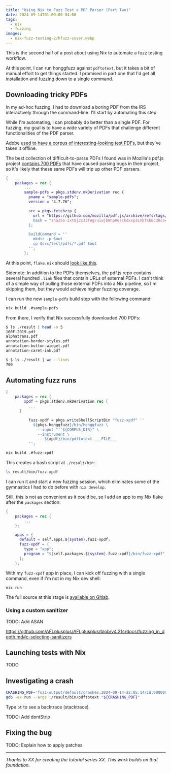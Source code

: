 ```yaml
---
title: "Using Nix to Fuzz Test a PDF Parser (Part Two)"
date: 2024-09-14T01:00:00-04:00
tags:
  - nix
  - fuzzing
images:
  - nix-fuzz-testing-2/hfuzz-cover.webp
---
```


This is the second half of a post about using Nix to automate a fuzz testing workflow.

At this point, I can run honggfuzz against `pdftotext`, but it takes a bit of manual effort to get things started. I promised in part one that I'd get all installation and fuzzing down to a single command.

## Downloading tricky PDFs

In my ad-hoc fuzzing, I had to download a boring PDF from the IRS interactively through the command-line. I'll start by automating this step.

While I'm automating, I can probably do better than a single PDF. For fuzzing, my goal is to have a wide variety of PDFs that challenge different functionalities of the PDF parser.

Adobe [used to have a corpus of interesting-looking test PDFs](https://web.archive.org/web/20150228065245/http://acroeng.adobe.com/wp/?page_id=10), but they've taken it offline.

The best collection of difficult-to-parse PDFs I found was in Mozilla's pdf.js project [contains 700 PDFs](https://github.com/mozilla/pdf.js/tree/v4.7.76/test/pdfs) that have caused parsing bugs in their project, so it's likely that these same PDFs will trip up other PDF parsers.

```nix
{
    packages = rec {
        ...
        sample-pdfs = pkgs.stdenv.mkDerivation rec {
          pname = "sample-pdfs";
          version = "4.7.76";

          src = pkgs.fetchzip {
            url = "https://github.com/mozilla/pdf.js/archive/refs/tags/v${version}.zip";
            hash = "sha256-2xt8j2xJ3Teg/uiwjbWnpR6zckdxsp3LVbfsbBc3Dco=";
          };

          buildCommand = ''
            mkdir -p $out
            cp $src/test/pdfs/*.pdf $out
          '';
        };
```

At this point, `flake.nix` should [look like this](https://gitlab.com/mtlynch/fuzz-xpdf/-/blob/04-download-pdfs/flake.nix).

Sidenote: In addition to the PDFs themselves, the pdf.js repo contains several hundred `.link` files that contain URLs of external PDFs. I can't think of a simple way of pulling those external PDFs into a Nix pipeline, so I'm skipping them, but they would achieve higher fuzzing coverage.

I can run the new `sample-pdfs` build step with the following command:

```bash
nix build .#sample-pdfs
```

From there, I verify that Nix successfully downloaded 700 PDFs:

```bash
$ ls ./result | head -n 5
160F-2019.pdf
alphatrans.pdf
annotation-border-styles.pdf
annotation-button-widget.pdf
annotation-caret-ink.pdf

$ $ ls ./result | wc --lines
700
```

## Automating fuzz runs

```nix
{
    packages = rec {
        xpdf = pkgs.stdenv.mkDerivation rec {
          ...
      }

          fuzz-xpdf = pkgs.writeShellScriptBin "fuzz-xpdf" ''
            ${pkgs.honggfuzz}/bin/honggfuzz \
              --input "''${CORPUS_DIR}" \
              --instrument \
              -- ${xpdf}/bin/pdftotext ___FILE___
          '';
```

```bash
nix build .#fuzz-xpdf
```

This creates a bash script at `./result/bin`:

```bash
ls result/bin/fuzz-xpdf
```

I can run it and start a new fuzzing session, which eliminates some of the gymnastics I had to do before with `nix develop`.

Still, this is not as convenient as it could be, so I add an app to my Nix flake after the `packages` section:

```nix
{
    packages = rec {
        ...
    };

    apps = {
      default = self.apps.${system}.fuzz-xpdf;
      fuzz-xpdf = {
        type = "app";
        program = "${self.packages.${system}.fuzz-xpdf}/bin/fuzz-xpdf";
      };
    };
```

With my `fuzz-xpdf` app in place, I can kick off fuzzing with a single command, even if I'm not in my Nix dev shell:

```bash
nix run
```

The full source at this stage is [available on Gitlab](https://gitlab.com/mtlynch/fuzz-xpdf/-/tree/04-run-fuzzer).

### Using a custom sanitizer

TODO: Add ASAN

https://github.com/AFLplusplus/AFLplusplus/blob/v4.21c/docs/fuzzing_in_depth.md#c-selecting-sanitizers

## Launching tests with Nix

TODO

## Investigating a crash

```bash
CRASHING_PDF='fuzz-output/default/crashes.2024-09-14-22:05:14/id:000000,sig:11,src:000862+000165,time:102771,execs:57754,op:splice,rep:13'
gdb -ex run --args ./result/bin/pdftotext "${CRASHING_PDF}"
```

Type `bt` to see a backtrace (stacktrace).

TODO: Add dontStrip

## Fixing the bug

TODO: Explain how to apply patches.

---

_Thanks to XX for creating the tutorial series XX. This work builds on that foundation._
